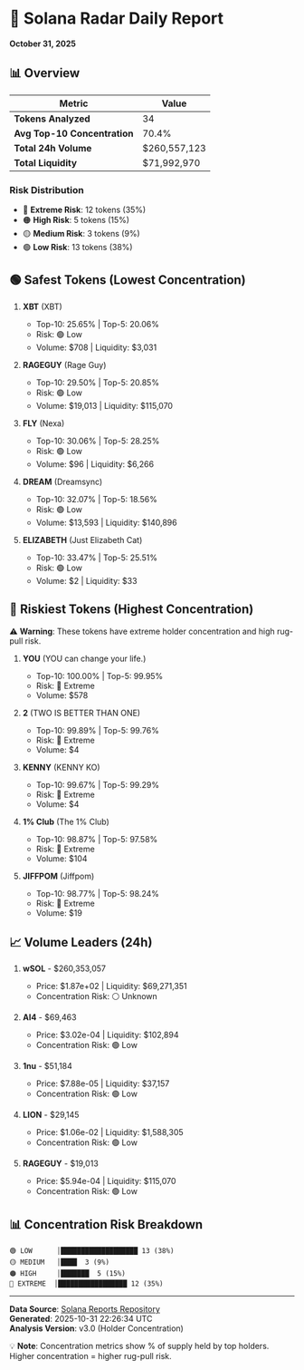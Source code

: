# 🎯 Solana Radar Daily Report
**October 31, 2025**

## 📊 Overview

| Metric | Value |
|--------|-------|
| **Tokens Analyzed** | 34 |
| **Avg Top-10 Concentration** | 70.4% |
| **Total 24h Volume** | $260,557,123 |
| **Total Liquidity** | $71,992,970 |

### Risk Distribution
- 🔴 **Extreme Risk**: 12 tokens (35%)
- 🟠 **High Risk**: 5 tokens (15%)
- 🟡 **Medium Risk**: 3 tokens (9%)
- 🟢 **Low Risk**: 13 tokens (38%)

## 🟢 Safest Tokens (Lowest Concentration)

1. **XBT** (XBT)
   - Top-10: 25.65% | Top-5: 20.06%
   - Risk: 🟢 Low
   - Volume: $708 | Liquidity: $3,031

2. **RAGEGUY** (Rage Guy)
   - Top-10: 29.50% | Top-5: 20.85%
   - Risk: 🟢 Low
   - Volume: $19,013 | Liquidity: $115,070

3. **FLY** (Nexa)
   - Top-10: 30.06% | Top-5: 28.25%
   - Risk: 🟢 Low
   - Volume: $96 | Liquidity: $6,266

4. **DREAM** (Dreamsync)
   - Top-10: 32.07% | Top-5: 18.56%
   - Risk: 🟢 Low
   - Volume: $13,593 | Liquidity: $140,896

5. **ELIZABETH** (Just Elizabeth Cat)
   - Top-10: 33.47% | Top-5: 25.51%
   - Risk: 🟢 Low
   - Volume: $2 | Liquidity: $33

## 🔴 Riskiest Tokens (Highest Concentration)

⚠️ **Warning**: These tokens have extreme holder concentration and high rug-pull risk.

1. **YOU** (YOU can change your life.)
   - Top-10: 100.00% | Top-5: 99.95%
   - Risk: 🔴 Extreme
   - Volume: $578

2. **2** (TWO IS BETTER THAN ONE)
   - Top-10: 99.89% | Top-5: 99.76%
   - Risk: 🔴 Extreme
   - Volume: $4

3. **KENNY** (KENNY KO)
   - Top-10: 99.67% | Top-5: 99.29%
   - Risk: 🔴 Extreme
   - Volume: $4

4. **1% Club** (The 1% Club)
   - Top-10: 98.87% | Top-5: 97.58%
   - Risk: 🔴 Extreme
   - Volume: $104

5. **JIFFPOM** (Jiffpom)
   - Top-10: 98.77% | Top-5: 98.24%
   - Risk: 🔴 Extreme
   - Volume: $19

## 📈 Volume Leaders (24h)

1. **wSOL** - $260,353,057
   - Price: $1.87e+02 | Liquidity: $69,271,351
   - Concentration Risk: ⚪ Unknown

2. **AI4** - $69,463
   - Price: $3.02e-04 | Liquidity: $102,894
   - Concentration Risk: 🟢 Low

3. **1nu** - $51,184
   - Price: $7.88e-05 | Liquidity: $37,157
   - Concentration Risk: 🟢 Low

4. **LION** - $29,145
   - Price: $1.06e-02 | Liquidity: $1,588,305
   - Concentration Risk: 🟢 Low

5. **RAGEGUY** - $19,013
   - Price: $5.94e-04 | Liquidity: $115,070
   - Concentration Risk: 🟢 Low

## 📊 Concentration Risk Breakdown

```
🟢 LOW      │███████████████████ 13 (38%)
🟡 MEDIUM   │████  3 (9%)
🟠 HIGH     │███████  5 (15%)
🔴 EXTREME  │█████████████████ 12 (35%)
```

---

**Data Source**: [Solana Reports Repository](https://github.com/stelios5791/sol-reports/)  
**Generated**: 2025-10-31 22:26:34 UTC  
**Analysis Version**: v3.0 (Holder Concentration)

💡 **Note**: Concentration metrics show % of supply held by top holders. Higher concentration = higher rug-pull risk.